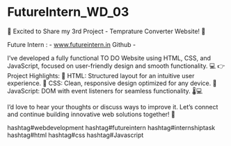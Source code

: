 # FutureIntern_WD_03
🌟 Excited to Share my 3rd Project - Temprature Converter Website! 🌟

Future Intern : - www.futureintern.in
Github - 


I’ve developed a fully functional TO DO Website using HTML, CSS, and JavaScript, focused on user-friendly design and smooth functionality. 💻
👉 Project Highlights:
🔹 HTML: Structured layout for an intuitive user experience. 
🔹 CSS: Clean, responsive design optimized for any device. 
🔹 JavaScript​: DOM with event listeners for seamless functionality. 🌡️💻

I’d love to hear your thoughts or discuss ways to improve it. Let’s connect and continue building innovative web solutions together! 🚀




hashtag#webdevelopment hashtag#futureintern hashtag#internshiptask hashtag#html hashtag#css hashtag#Javascript
